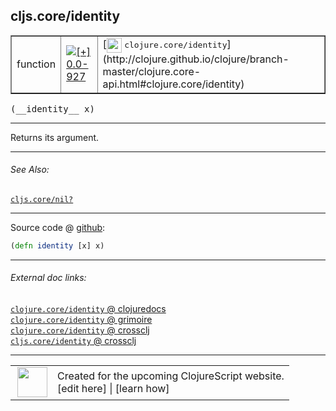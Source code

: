 ## cljs.core/identity



 <table border="1">
<tr>
<td>function</td>
<td><a href="https://github.com/cljsinfo/cljs-api-docs/tree/0.0-927"><img valign="middle" alt="[+] 0.0-927" title="Added in 0.0-927" src="https://img.shields.io/badge/+-0.0--927-lightgrey.svg"></a> </td>
<td>
[<img height="24px" valign="middle" src="http://i.imgur.com/1GjPKvB.png"> <samp>clojure.core/identity</samp>](http://clojure.github.io/clojure/branch-master/clojure.core-api.html#clojure.core/identity)
</td>
</tr>
</table>


 <samp>
(__identity__ x)<br>
</samp>

---

Returns its argument.



---


###### See Also:

[`cljs.core/nil?`](../cljs.core/nilQMARK.md)<br>

---




Source code @ [github](https://github.com/clojure/clojurescript/blob/r2341/src/cljs/cljs/core.cljs#L1658):

```clj
(defn identity [x] x)
```

<!--
Repo - tag - source tree - lines:

 <pre>
clojurescript @ r2341
└── src
    └── cljs
        └── cljs
            └── <ins>[core.cljs:1658](https://github.com/clojure/clojurescript/blob/r2341/src/cljs/cljs/core.cljs#L1658)</ins>
</pre>

-->

---



###### External doc links:

[`clojure.core/identity` @ clojuredocs](http://clojuredocs.org/clojure.core/identity)<br>
[`clojure.core/identity` @ grimoire](http://conj.io/store/v1/org.clojure/clojure/1.7.0-beta3/clj/clojure.core/identity/)<br>
[`clojure.core/identity` @ crossclj](http://crossclj.info/fun/clojure.core/identity.html)<br>
[`cljs.core/identity` @ crossclj](http://crossclj.info/fun/cljs.core.cljs/identity.html)<br>

---

 <table>
<tr><td>
<img valign="middle" align="right" width="48px" src="http://i.imgur.com/Hi20huC.png">
</td><td>
Created for the upcoming ClojureScript website.<br>
[edit here] | [learn how]
</td></tr></table>

[edit here]:https://github.com/cljsinfo/cljs-api-docs/blob/master/cljsdoc/cljs.core/identity.cljsdoc
[learn how]:https://github.com/cljsinfo/cljs-api-docs/wiki/cljsdoc-files

<!--

This information was too distracting to show to readers, but I'll leave it
commented here since it is helpful to:

- pretty-print the data used to generate this document
- and show how to retrieve that data



The API data for this symbol:

```clj
{:description "Returns its argument.",
 :ns "cljs.core",
 :name "identity",
 :signature ["[x]"],
 :history [["+" "0.0-927"]],
 :type "function",
 :related ["cljs.core/nil?"],
 :full-name-encode "cljs.core/identity",
 :source {:code "(defn identity [x] x)",
          :title "Source code",
          :repo "clojurescript",
          :tag "r2341",
          :filename "src/cljs/cljs/core.cljs",
          :lines [1658]},
 :full-name "cljs.core/identity",
 :clj-symbol "clojure.core/identity"}

```

Retrieve the API data for this symbol:

```clj
;; from Clojure REPL
(require '[clojure.edn :as edn])
(-> (slurp "https://raw.githubusercontent.com/cljsinfo/cljs-api-docs/catalog/cljs-api.edn")
    (edn/read-string)
    (get-in [:symbols "cljs.core/identity"]))
```

-->
